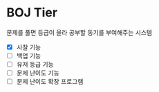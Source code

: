 # BOJ Tier

문제를 풀면 등급이 올라 공부할 동기를 부여해주는 시스템

- [x] 사찰 기능
- [ ] 백업 기능
- [ ] 유저 등급 기능
- [ ] 문제 난이도 기능
- [ ] 문제 난이도 확장 프로그램
